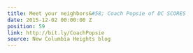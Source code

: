 ```yaml
---
title: Meet your neighbors&#58; Coach Popsie of DC SCORES
date: 2015-12-02 00:00:00 Z
position: 59
link: http://bit.ly/CoachPopsie
source: New Columbia Heights blog
---
```


